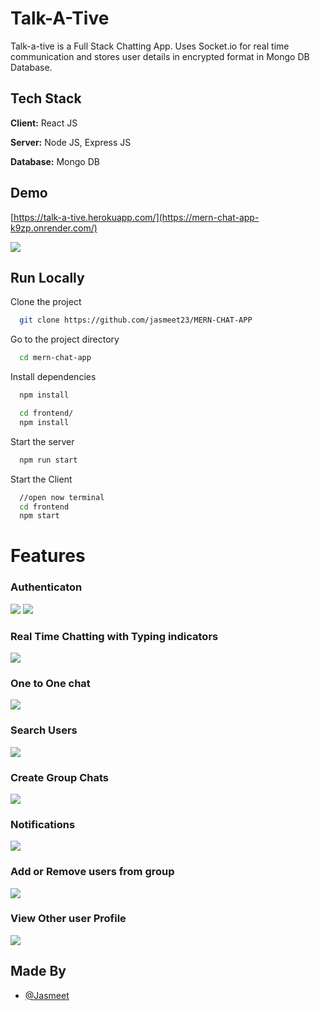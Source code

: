 
# Talk-A-Tive

Talk-a-tive is a Full Stack Chatting App.
Uses Socket.io for real time communication and stores user details in encrypted format in Mongo DB Database.
## Tech Stack

**Client:** React JS

**Server:** Node JS, Express JS

**Database:** Mongo DB
  
## Demo

[https://talk-a-tive.herokuapp.com/](https://mern-chat-app-k9zp.onrender.com/)

![](https://github.com/jasmeetsingh23/MERN-CHAT-APP/blob/main/screenshots/group%20%2B%20notif.PNG)
## Run Locally

Clone the project

```bash
  git clone https://github.com/jasmeet23/MERN-CHAT-APP
```

Go to the project directory

```bash
  cd mern-chat-app
```

Install dependencies

```bash
  npm install
```

```bash
  cd frontend/
  npm install
```

Start the server

```bash
  npm run start
```
Start the Client

```bash
  //open now terminal
  cd frontend
  npm start
```

  
# Features

### Authenticaton
![](https://github.com/jasmeetsingh23/MERN-CHAT-APP/blob/main/screenshots/login.PNG)
![](https://github.com/jasmeetsingh23/MERN-CHAT-APP/blob/main/screenshots/signup.PNG)
### Real Time Chatting with Typing indicators
![](https://github.com/jasmeetsingh23/MERN-CHAT-APP/blob/main/screenshots/real-time.PNG)
### One to One chat
![](https://github.com/jasmeetsingh23/MERN-CHAT-APP/blob/main/screenshots/mainscreen.PNG)
### Search Users
![](https://github.com/jasmeetsingh23/MERN-CHAT-APP/blob/main/screenshots/search.PNG)
### Create Group Chats
![](https://github.com/jasmeetsingh23/MERN-CHAT-APP/blob/main/screenshots/new%20grp.PNG)
### Notifications 
![](https://github.com/jasmeetsingh23/MERN-CHAT-APP/blob/main/screenshots/group%20%2B%20notif.PNG)
### Add or Remove users from group
![](https://github.com/jasmeetsingh23/MERN-CHAT-APP/blob/main/screenshots/add%20rem.PNG)
### View Other user Profile
![](https://github.com/jasmeetsingh23/MERN-CHAT-APP/blob/main/screenshots/profile.PNG)
## Made By

- [@Jasmeet](https://github.com/jasmeetsingh23)

  
